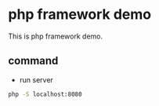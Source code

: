 # php framework demo

This is php framework demo.

## command

- run server

```bash
php -S localhost:8080
```
